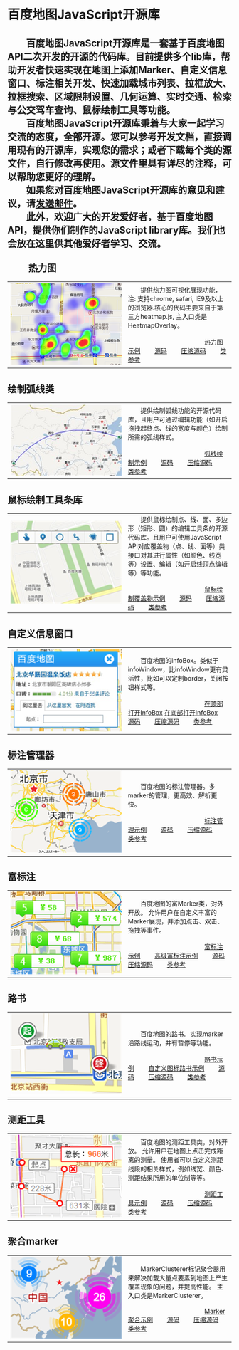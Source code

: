 百度地图JavaScript开源库
============================
　　百度地图JavaScript开源库是一套基于百度地图API二次开发的开源的代码库。目前提供多个lib库，帮助开发者快速实现在地图上添加Marker、自定义信息窗口、标注相关开发、快速加载城市列表、拉框放大、拉框搜索、区域限制设置、几何运算、实时交通、检索与公交驾车查询、鼠标绘制工具等功能。<br/>
　　百度地图JavaScript开源库秉着与大家一起学习交流的态度，全部开源。您可以参考开发文档，直接调用现有的开源库，实现您的需求；或者下载每个类的源文件，自行修改再使用。源文件里具有详尽的注释，可以帮助您更好的理解。<br/>
　　如果您对百度地图JavaScript开源库的意见和建议，请[发送邮件](http://developer.baidu.com/map/index.php?title=open/help_index)。<br/>
　　此外，欢迎广大的开发爱好者，基于百度地图API，提供你们制作的JavaScript library库。我们也会放在这里供其他爱好者学习、交流。<br/><br/>
　　
热力图
---------
<table>
<tr>
<td width='250'>
<img src='https://raw.githubusercontent.com/dandandancj/BMap-JavaScript-library/master/images/Heatmap.png' width='250' />
</td>
<td>
　　提供热力图可视化展现功能，注: 支持chrome, safari, IE9及以上的浏览器.核心的代码主要来自于第三方heatmap.js, 主入口类是HeatmapOverlay。<br/><br/>　　　　　　　　　　　　
<a href = 'http://dandandancj.github.io/BMap-JavaScript-library/demo/Heatmap/Heatmap.html'>热力图示例</a>　　
<a href = 'http://dandandancj.github.io/BMap-JavaScript-library/src/Heatmap/Heatmap.js'>源码</a>　　
<a href = 'http://dandandancj.github.io/BMap-JavaScript-library/src/Heatmap/Heatmap.min.js'>压缩源码</a>　　
<a href = '#'>类参考</a>
</td>
</table>

绘制弧线类
---------
<table>
<tr>
<td width='250'>
<img src='https://raw.githubusercontent.com/dandandancj/BMap-JavaScript-library/master/images/CurveLine.png' width='250' />
</td>
<td>
　　提供绘制弧线功能的开源代码库，且用户可通过编辑功能（如开启拖拽起终点、线的宽度与颜色）绘制所需的弧线样式。<br/><br/>　　　　　　　　　　　　
<a href = 'http://dandandancj.github.io/BMap-JavaScript-library/demo/CurveLine/CurveLine.html'>弧线绘制示例</a>　　
<a href = 'http://dandandancj.github.io/BMap-JavaScript-library/src/CurveLine/CurveLine.js'>源码</a>　　
<a href = 'http://dandandancj.github.io/BMap-JavaScript-library/src/CurveLine/CurveLine.min.js'>压缩源码</a>　　
<a href = '#'>类参考</a>
</td>
</table>

鼠标绘制工具条库
---------
<table>
<tr>
<td width='250'>
<img src='https://raw.githubusercontent.com/dandandancj/BMap-JavaScript-library/master/images/DrawingManager.png' width='250' />
</td>
<td>
　　提供鼠标绘制点、线、面、多边形（矩形、圆）的编辑工具条的开源代码库。且用户可使用JavaScript API对应覆盖物（点、线、面等）类接口对其进行属性（如颜色、线宽等）设置、编辑（如开启线顶点编辑等）等功能。<br/><br/>　　　　　　　　　　　　
<a href = 'http://dandandancj.github.io/BMap-JavaScript-library/demo/DrawingManager/DrawingManager.html'>鼠标绘制覆盖物示例</a>　　
<a href = 'http://dandandancj.github.io/BMap-JavaScript-library/src/DrawingManager/DrawingManager.js'>源码</a>　　
<a href = 'http://dandandancj.github.io/BMap-JavaScript-library/src/DrawingManager/DrawingManager.min.js'>压缩源码</a>　　
<a href = '#'>类参考</a>
</td>
</table>

自定义信息窗口
---------
<table>
<tr>
<td width='250'>
<img src='https://raw.githubusercontent.com/dandandancj/BMap-JavaScript-library/master/images/InfoBox.png' width='250' />
</td>
<td>
　　百度地图的infoBox。类似于infoWindow，比infoWindow更有灵活性，比如可以定制border，关闭按钮样式等。<br/><br/>　　　　　　　　　　　　
<a href = 'http://dandandancj.github.io/BMap-JavaScript-library/demo/InfoBox/InfoBox_Top.html'>在顶部打开InfoBox</a>
<a href = 'http://dandandancj.github.io/BMap-JavaScript-library/demo/InfoBox/InfoBox_Bottom.html'>在底部打开InfoBox</a>　　
<a href = 'http://dandandancj.github.io/BMap-JavaScript-library/src/InfoBox/InfoBox.js'>源码</a>　　
<a href = 'http://dandandancj.github.io/BMap-JavaScript-library/src/InfoBox/InfoBox.min.js'>压缩源码</a>　　
<a href = '#'>类参考</a>
</td>
</table>

标注管理器
---------
<table>
<tr>
<td width='250'>
<img src='https://raw.githubusercontent.com/dandandancj/BMap-JavaScript-library/master/images/MarkerManager.png' width='250' />
</td>
<td>
　　百度地图的标注管理器。多marker的管理，更高效、解析更快。<br/><br/>　　　　　　　　　　　　
<a href = 'http://dandandancj.github.io/BMap-JavaScript-library/demo/MarkerManager/MarkerManager.html'>标注管理示例</a>　　
<a href = 'http://dandandancj.github.io/BMap-JavaScript-library/src/MarkerManager/MarkerManager.js'>源码</a>　　
<a href = 'http://dandandancj.github.io/BMap-JavaScript-library/src/MarkerManager/MarkerManager.min.js'>压缩源码</a>　　
<a href = '#'>类参考</a>
</td>
</table>

富标注
---------
<table>
<tr>
<td width='250'>
<img src='https://raw.githubusercontent.com/dandandancj/BMap-JavaScript-library/master/images/RichMarker.png' width='250' />
</td>
<td>
　　百度地图的富Marker类，对外开放。 允许用户在自定义丰富的Marker展现，并添加点击、双击、拖拽等事件。<br/><br/>　　　　　　　　　　　　
<a href = 'http://dandandancj.github.io/BMap-JavaScript-library/demo/RichMarker/RichMarker.html'>富标注示例</a>　　
<a href = 'http://dandandancj.github.io/BMap-JavaScript-library/demo/RichMarker/RichMarker_Advanced.html'>高级富标注示例</a>　　
<a href = 'http://dandandancj.github.io/BMap-JavaScript-library/src/RichMarker/RichMarker.js'>源码</a>　　
<a href = 'http://dandandancj.github.io/BMap-JavaScript-library/src/RichMarker/RichMarker.min.js'>压缩源码</a>　　
<a href = '#'>类参考</a>
</td>
</table>

路书
---------
<table>
<tr>
<td width='250'>
<img src='https://raw.githubusercontent.com/dandandancj/BMap-JavaScript-library/master/images/LuShu.png' width='250' />
</td>
<td>
　　百度地图的路书。实现marker沿路线运动，并有暂停等功能。<br/><br/>　　　　　　　　　　　　
<a href = 'http://dandandancj.github.io/BMap-JavaScript-library/demo/LuShu/LuShu.html'>路书示例</a>　　
<a href = 'http://dandandancj.github.io/BMap-JavaScript-library/demo/LuShu/LuShu_CustomIcon.html'>自定义图标路书示例</a>　　
<a href = 'http://dandandancj.github.io/BMap-JavaScript-library/src/LuShu/LuShu.js'>源码</a>　　
<a href = 'http://dandandancj.github.io/BMap-JavaScript-library/src/LuShu/LuShu.min.js'>压缩源码</a>　　
<a href = '#'>类参考</a>
</td>
</table>

测距工具
---------
<table>
<tr>
<td width='250'>
<img src='https://raw.githubusercontent.com/dandandancj/BMap-JavaScript-library/master/images/DistanceTool.png' width='250' />
</td>
<td>
　　百度地图的测距工具类，对外开放。 允许用户在地图上点击完成距离的测量。 使用者可以自定义测距线段的相关样式，例如线宽、颜色、测距结果所用的单位制等等。 <br/><br/>　　　　　　　　　　　　
<a href = 'http://dandandancj.github.io/BMap-JavaScript-library/demo/DistanceTool/DistanceTool.html'>测距工具示例</a>　　
<a href = 'http://dandandancj.github.io/BMap-JavaScript-library/src/DistanceTool/DistanceTool.js'>源码</a>　　
<a href = 'http://dandandancj.github.io/BMap-JavaScript-library/src/DistanceTool/DistanceTool.min.js'>压缩源码</a>　　
<a href = '#'>类参考</a>
</td>
</table>

聚合marker
---------
<table>
<tr>
<td width='250'>
<img src='https://raw.githubusercontent.com/dandandancj/BMap-JavaScript-library/master/images/MarkerClusterer.png' width='250' />
</td>
<td>
　　MarkerClusterer标记聚合器用来解决加载大量点要素到地图上产生覆盖现象的问题，并提高性能。 主入口类是MarkerClusterer。<br/><br/>　　　　　　　　　　　　
<a href = 'http://dandandancj.github.io/BMap-JavaScript-library/demo/MarkerClusterer/MarkerClusterer.html'>Marker聚合示例</a>　　
<a href = 'http://dandandancj.github.io/BMap-JavaScript-library/src/MarkerClusterer/MarkerClusterer.js'>源码</a>　　
<a href = 'http://dandandancj.github.io/BMap-JavaScript-library/src/MarkerClusterer/MarkerClusterer.min.js'>压缩源码</a>　　
<a href = '#'>类参考</a>
</td>
</table>
